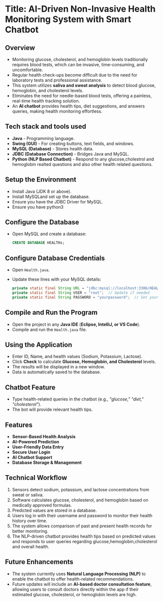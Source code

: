 
# Title: AI-Driven Non-Invasive Health Monitoring System with Smart Chatbot  

## Overview  
- Monitoring glucose, cholesterol, and hemoglobin levels traditionally requires blood tests, which can be invasive, time-consuming, and uncomfortable.  
- Regular health check-ups become difficult due to the need for laboratory tests and professional assistance.  
- This system utilizes **saliva and sweat analysis** to detect blood glucose, hemoglobin, and cholesterol levels.  
- Eliminates the need for needle-based blood tests, offering a painless, real-time health tracking solution.  
- An **AI chatbot** provides health tips, diet suggestions, and answers queries, making health monitoring effortless.  

## Tech stack and tools used 
- **Java** - Programming language.  
- **Swing (GUI)** - For creating buttons, text fields, and windows.  
- **MySQL (Database)** - Stores health data.  
- **JDBC (Database Connection)** - Bridges Java and MySQL.  
- **Python (NLP Based Chatbot)** - Respond to any glucose,cholestrol and hemoglobin realted questions and also other health related questions.  

## Setup the Environment  
- Install Java (JDK 8 or above).  
- Install MySQLand set up the database.  
- Ensure you have the JDBC Driver for MySQL.
- Ensure you have python3 

## Configure the Database  
- Open MySQL and create a database:  

  ```sql
  CREATE DATABASE HEALTHs;
## Configure Database Credentials  
- Open `Health.java`.  
- Update these lines with your MySQL details:  

  ```java
  private static final String URL = "jdbc:mysql://localhost:3306/HEALTHs";
  private static final String USER = "root";  // Update if needed
  private static final String PASSWORD = "yourpassword";  // Set your password

## Compile and Run the Program 
- Open the project in any **Java IDE** (**Eclipse, IntelliJ, or VS Code**).  
- Compile and run the `Health.java` file.  

## Using the Application  
- Enter ID, Name, and health values (Sodium, Potassium, Lactose).  
- Click **Check** to calculate **Glucose, Hemoglobin, and Cholesterol** levels.  
- The results will be displayed in a new window.  
- Data is automatically saved to the database.  

## Chatbot Feature  
- Type health-related queries in the chatbot (e.g., _"glucose," "diet," "cholesterol"_).  
- The bot will provide relevant health tips.  

## Features  
-  **Sensor-Based Health Analysis**  
-  **AI-Powered Prediction**  
-  **User-Friendly Data Entry**  
-  **Secure User Login**  
-  **AI Chatbot Support**  
-  **Database Storage & Management**  

## Technical Workflow  
1. Sensors detect sodium, potassium, and lactose concentrations from sweat or saliva.  
2. Software calculates glucose, cholesterol, and hemoglobin based on medically approved formulas.  
3. Predicted values are stored in a database.  
4. Users log in with their username and password to monitor their health history over time.  
5. The system allows comparison of past and present health records for better monitoring.  
6. The NLP-driven chatbot provides health tips based on predicted values and responds to user queries regarding glucose,hemoglobin,cholesterol and overall health.  

## Future Enhancements  
- The system currently uses **Natural Language Processing (NLP)** to enable the chatbot to offer health-related recommendations.  
- Future updates will include an **AI-based doctor consultation feature**, allowing users to consult doctors directly within the app if their estimated glucose, cholesterol, or hemoglobin levels are high.  

